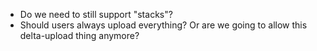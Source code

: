 - Do we need to still support "stacks"?
- Should users always upload everything?  Or are we going to allow this delta-upload thing anymore?